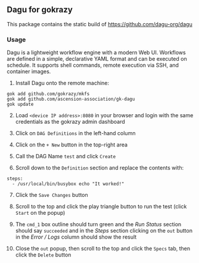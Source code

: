 ## Dagu for gokrazy

This package contains the static build of https://github.com/dagu-org/dagu

### Usage

Dagu is a lightweight workflow engine with a modern Web UI. Workflows are defined in a simple, declarative YAML format and can be executed on schedule. It supports shell commands, remote execution via SSH, and container images.

1. Install Dagu onto the remote machine:

```
gok add github.com/gokrazy/mkfs
gok add github.com/ascension-association/gk-dagu
gok update
```

2. Load `<device IP address>:8080` in your browser and login with the same credentials as the gokrazy admin dashboard

3. Click on `DAG Definitions` in the left-hand column

4. Click on the `+ New` button in the top-right area

5. Call the DAG Name `test` and click `Create`

6. Scroll down to the `Definition` section and replace the contents with:

```
steps:
  - /usr/local/bin/busybox echo "It worked!"
```

7. Click the `Save Changes` button

8. Scroll to the top and click the play triangle button to run the test (click `Start` on the popup)

9. The `cmd_1` box outline should turn green and the _Run Status_ section should say `succeeded` and in the _Steps_ section clicking on the `out` button in the _Error / Logs_ column should show the result

10. Close the `out` popup, then scroll to the top and click the `Specs` tab, then click the `Delete` button

